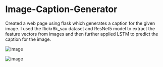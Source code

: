 # Image-Caption-Generator
Created a web page using flask which generates a caption for the given image. I used the flickr8k_sau
dataset and ResNet5 model to extract the feature vectors from images and then further applied LSTM to
predict the caption for the image.

![image](https://user-images.githubusercontent.com/91589008/212622505-2903d992-d009-46bb-969e-8a157fdc8889.png)

![image](https://user-images.githubusercontent.com/91589008/212622537-132ae9a7-984c-4700-9dc3-d391ad516578.png)
